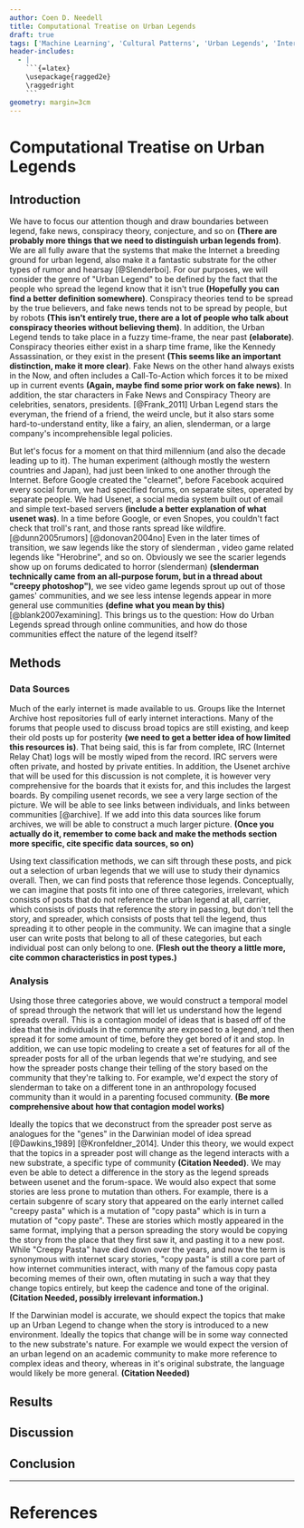 ```yaml
---
author: Coen D. Needell
title: Computational Treatise on Urban Legends
draft: true
tags: ['Machine Learning', 'Cultural Patterns', 'Urban Legends', 'Internet Culture', 'Digital Archaeology']
header-includes:
  - |
    ```{=latex}
    \usepackage{ragged2e}
    \raggedright
    ```
geometry: margin=3cm
---
```


# Computational Treatise on Urban Legends
## Introduction


We have to focus our attention though and draw boundaries between legend, fake news, conspiracy theory, conjecture, and so on **(There are probably more things that we need to distinguish urban legends from)**. We are all fully aware that the systems that make the Internet a breeding ground for urban legend, also make it a fantastic substrate for the other types of rumor and hearsay [@Slenderboi]. For our purposes, we will consider the genre of "Urban Legend" to be defined by the fact that the people who spread the legend know that it isn't true **(Hopefully you can find a better definition somewhere)**. Conspiracy theories tend to be spread by the true believers, and fake news tends not to be spread by people, but by robots **(This isn't entirely true, there are a lot of people who talk about conspiracy theories without believing them)**. In addition, the Urban Legend tends to take place in a fuzzy time-frame, the near past **(elaborate)**. Conspiracy theories either exist in a sharp time frame, like the Kennedy Assassination, or they exist in the present **(This seems like an important distinction, make it more clear)**. Fake News on the other hand always exists in the Now, and often includes a Call-To-Action which forces it to be mixed up in current events **(Again, maybe find some prior work on fake news)**. In addition, the star characters in Fake News and Conspiracy Theory are celebrities, senators, presidents. [@Frank_2011] Urban Legend stars the everyman, the friend of a friend, the weird uncle, but it also stars some hard-to-understand entity, like a fairy, an alien, slenderman, or a large company's incomprehensible legal policies. 


But let's focus for a moment on that third millennium (and also the decade leading up to it). The human experiment (although mostly the western countries and Japan), had just been linked to one another through the Internet. Before Google created the "clearnet", before Facebook acquired every social forum, we had specified forums, on separate sites, operated by separate people. We had Usenet, a social media system built out of email and simple text-based servers **(include a better explanation of what usenet was)**. In a time before Google, or even Snopes, you couldn't fact check that troll's rant, and those rants spread like wildfire.[@dunn2005rumors] [@donovan2004no] Even in the later times of transition, we saw legends like the story of slenderman , video game related legends like "Herobrine", and so on. Obviously we see the scarier legends show up on forums dedicated to horror (slenderman) **(slenderman technically came from an all-purpose forum, but in a thread about "creepy photoshop")**, we see video game legends sprout up out of those games' communities, and we see less intense legends appear in more general use communities **(define what you mean by this)**[@blank2007examining].  This brings us to the question: How do Urban Legends spread through online communities, and how do those communities effect the nature of the legend itself?

<!-- Fact Check all of the claims, and get examples for the "less intense" legends. -->

## Methods

### Data Sources

Much of the early internet is made available to us. Groups like the Internet Archive host repositories full of early internet interactions. Many of the forums that people used to discuss broad topics are still existing, and keep their old posts up for posterity **(we need to get a better idea of how limited this resources is)**. That being said, this is far from complete, IRC (Internet Relay Chat) logs will be mostly wiped from the record. IRC servers were often private, and hosted by private entities. In addition, the Usenet archive that will be used for this discussion is not complete, it is however very comprehensive for the boards that it exists for, and this includes the largest boards. By compiling usenet records, we see a very large section of the picture. We will be able to see links between individuals, and links between communities [@archive]. If we add into this data sources like forum archives, we will be able to construct a much larger picture. **(Once you actually do it, remember to come back and make the methods section more specific, cite specific data sources, so on)**

Using text classification methods, we can sift through these posts, and pick out a selection of urban legends that we will use to study their dynamics overall. Then, we can find posts that reference those legends. Conceptually, we can imagine that posts fit into one of three categories, irrelevant, which consists of posts that do not reference the urban legend at all, carrier, which consists of posts that reference the story in passing, but don't tell the story, and spreader, which consists of posts that tell the legend, thus spreading it to other people in the community. We can imagine that a single user can write posts that belong to all of these categories, but each individual post can only belong to one. **(Flesh out the theory a little more, cite common characteristics in post types.)**

### Analysis

Using those three categories above, we would construct a temporal model of spread through the network that will let us understand how the legend spreads overall. This is a contagion model of ideas that is based off of the idea that the individuals in the community are exposed to a legend, and then spread it for some amount of time, before they get bored of it and stop. In addition, we can use topic modeling to create a set of features for all of the spreader posts for all of the urban legends that we're studying, and see how the spreader posts change their telling of the story based on the community that they're talking to. For example, we'd expect the story of slenderman to take on a different tone in an anthropology focused community than it would in a parenting focused community. **(Be more comprehensive about how that contagion model works)**

Ideally the topics that we deconstruct from the spreader post serve as analogues for the "genes" in the Darwinian model of idea spread [@Dawkins_1989] [@Kronfeldner_2014]. Under this theory, we would expect that the topics in a spreader post will change as the legend interacts with a new substrate, a specific type of community **(Citation Needed)**. We may even be able to detect a difference in the story as the legend spreads between usenet and the forum-space. We would also expect that some stories are less prone to mutation than others. For example, there is a certain subgenre of scary story that appeared on the early internet called "creepy pasta" which is a mutation of "copy pasta" which is in turn a mutation of "copy paste". These are stories which mostly appeared in the same format, implying that a person spreading the story would be copying the story from the place that they first saw it, and pasting it to a new post. While "Creepy Pasta" have died down over the years, and now the term is synonymous with internet scary stories, "copy pasta" is still a core part of how internet communities interact, with many of the famous copy pasta becoming memes of their own, often mutating in such a way that they change topics entirely, but keep the cadence and tone of the original. **(Citation Needed, possibly irrelevant information.)**

If the Darwinian model is accurate, we should expect the topics that make up an Urban Legend to change when the story is introduced to a new environment. Ideally the topics that change will be in some way connected to the new substrate's nature. For example we would expect the version of an urban legend on an academic community to make more reference to complex ideas and theory, whereas in it's original substrate, the language would likely be more general. **(Citation Needed)**

## Results

<!-- Results go here --->

## Discussion
<!-- Analysis of results goes here --->

## Conclusion

<!-- Conclusion -->

---

# References

